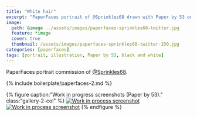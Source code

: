 ```yaml
---
title: "White hair"
excerpt: "PaperFaces portrait of @Sprinkles68 drawn with Paper by 53 on an iPad."
image: 
  path: &image ../assets/images/paperfaces-sprinkles68-twitter.jpg 
  feature: *image
  cover: true
  thumbnail: /assets/images/paperfaces-sprinkles68-twitter-150.jpg
categories: [paperfaces]
tags: [portrait, illustration, Paper by 53, black and white]
---
```


PaperFaces portrait commission of [@Sprinkles68](https://twitter.com/Sprinkles68).

{% include boilerplate/paperfaces-2.md %}

{% figure caption:"Work in progress screenshots (Paper by 53)." class:"gallery-2-col" %}
[![Work in process screenshot](/assets/images/paperfaces-sprinkles68-process-1-600.jpg)](/assets/images/paperfaces-sprinkles68-process-1-lg.jpg)
[![Work in process screenshot](/assets/images/paperfaces-sprinkles68-process-2-600.jpg)](/assets/images/paperfaces-sprinkles68-process-2-lg.jpg)
{% endfigure %}
